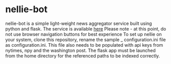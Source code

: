 # nellie-bot
nellie-bot is a simple light-weight news aggregator service built using python and flask. The service is available [here](http://nellie-bot.herokuapp.com) Please note - at this point, do not use browser navigation buttons for best experience
To set up nellie on your system, clone this repository, rename the sample _ configuration.ini file as configuration.ini. This file also needs to be populated with api keys from nytimes, npy and the washington post. The flask app must be launched from the home directory for the referenced paths to be indexed correctly.
